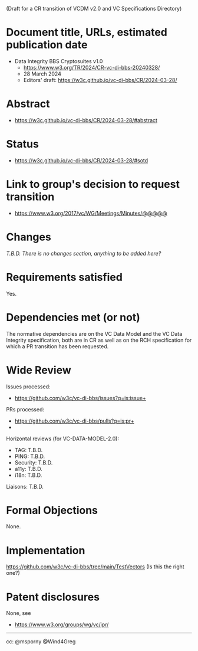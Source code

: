 (Draft for a CR transition of VCDM v2.0 and VC Specifications Directory)

# Document title, URLs, estimated publication date

- Data Integrity BBS Cryptosuites v1.0
  - https://www.w3.org/TR/2024/CR-vc-di-bbs-20240328/
  - 28 March 2024
  - Editors' draft: https://w3c.github.io/vc-di-bbs/CR/2024-03-28/
 
# Abstract

- https://w3c.github.io/vc-di-bbs/CR/2024-03-28/#abstract

# Status

- https://w3c.github.io/vc-di-bbs/CR/2024-03-28/#sotd

# Link to group's decision to request transition

- https://www.w3.org/2017/vc/WG/Meetings/Minutes/@@@@@

# Changes

_T.B.D. There is no changes section, anything to be added here?_

# Requirements satisfied

Yes.

# Dependencies met (or not)

The normative dependencies are on the VC Data Model and the VC Data Integrity specification,
both are in CR as well as on the RCH specification for which a PR transition has been requested.

# Wide Review

Issues processed:
- https://github.com/w3c/vc-di-bbs/issues?q=is:issue+

PRs processed:
- https://github.com/w3c/vc-di-bbs/pulls?q=is:pr+
- 
Horizontal reviews (for VC-DATA-MODEL-2.0):
* TAG: T.B.D.
* PING: T.B.D.
* Security: T.B.D.
* a11y: T.B.D.
* i18n: T.B.D.

Liaisons:
T.B.D.

# Formal Objections

None.

# Implementation

https://github.com/w3c/vc-di-bbs/tree/main/TestVectors  (Is this the right one?)

# Patent disclosures

None, see

- https://www.w3.org/groups/wg/vc/ipr/

---

cc: @msporny @Wind4Greg
